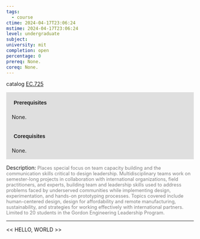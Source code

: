 ```yaml
---
tags:
  - course
ctime: 2024-04-17T23:06:24
mstime: 2024-04-17T23:06:24
level: undergraduate
subject: 
university: mit
completion: open
percentage: 0
prereq: None.
coreq: None.
---
```


catalog [EC.725](http://student.mit.edu/catalog/mECa.html#EC.725)

<span style="display: block; padding: 15px; background-color: rgb(100, 100, 100, 0.2);"><font id="m_prereq3868_0" style="display: block; font-family: Arial, sans-serif; font-weight: bold; padding: 5px">Prerequisites</font><br><span id="prereq3868_0">None.</span></span>
<span style="display: block; padding: 15px; background-color: rgb(100, 100, 100, 0.2);"><font id="m_coreq3868_0" style="display: block; font-family: Arial, sans-serif; font-weight: bold; padding: 5px">Corequisites</font><br><span id="coreq3868_0">None.</span></span>

<font style="">Description:</font>
<font style="color: grey; font-size: 0.8rem;">Places special focus on team capacity building and the communication skills critical to design leadership. Multidisciplinary teams work on semester-long projects in collaboration with international organizations, field practitioners, and experts, building team and leadership skills used to address problems faced by underserved communities while implementing design, experimentation, and hands-on prototyping processes. Topics covered include human-centered design, design for affordability and remote manufacturing, sustainability, and strategies for working effectively with international partners. Limited to 20 students in the Gordon Engineering Leadership Program.</font>



---

<< HELLO, WORLD >>
